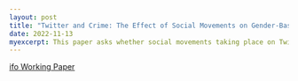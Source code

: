 ```yaml
---
layout: post
title: "Twitter and Crime: The Effect of Social Movements on Gender-Based Violence (with Michele Battisti and Ilpo Kauppinen)"
date: 2022-11-13
myexcerpt: This paper asks whether social movements taking place on Twitter affect gender-based violence (GBV). Using Twitter data and machine learning methods, we construct a novel data set on the prevalence of Twitter conversations about GBV. We then link this data to weekly crime reports at the federal state level from the United States. We exploit the high-frequency nature of our data and an event study design to establish a causal impact of Twitter social movements on GBV. Our results point out that Twitter tweets related to GBV lead to a decrease in reported crime rates. The evidence shows that perpetrators commit these crimes less due to increased social pressure and perceived social costs. The results indicate that social media could significantly decrease reported GBV and might facilitate the signaling of social norms (submitted).  
---
```


[ifo Working Paper](https://www.ifo.de/publikationen/2022/working-paper/twitter-and-crime-effect-social-movements-genderbased-violence)

<object data="/images/Twitter_and_GBV_WPVersion.pdf" width="1000" height="1000" type='application/pdf'></object>
